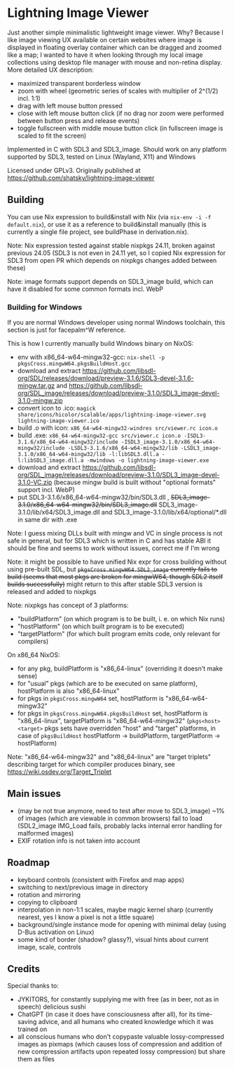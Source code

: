 # Lightning Image Viewer

Just another simple minimalistic lightweight image viewer. Why? Because I like image viewing UX available on certain websites where image is displayed in floating overlay container which can be dragged and zoomed like a map; I wanted to have it when looking through my local image collections using desktop file manager with mouse and non-retina display. More detailed UX description:

- maximized transparent borderless window
- zoom with wheel (geometric series of scales with multiplier of 2^(1/2) incl. 1:1)
- drag with left mouse button pressed
- close with left mouse button click (if no drag nor zoom were performed between button press and release events)
- toggle fullscreen with middle mouse button click (in fullscreen image is scaled to fit the screen)

Implemented in C with SDL3 and SDL3_image. Should work on any platform supported by SDL3, tested on Linux (Wayland, X11) and Windows

Licensed under GPLv3. Originally published at https://github.com/shatsky/lightning-image-viewer

## Building

You can use Nix expression to build&install with Nix (via `nix-env -i -f default.nix`), or use it as a reference to build&install manually (this is currently a single file project, see buildPhase in derivation.nix).

Note: Nix expression tested against stable nixpkgs 24.11, broken against previous 24.05 (SDL3 is not even in 24.11 yet, so I copied Nix expression for SDL3 from open PR which depends on nixpkgs changes added between these)

Note: image formats support depends on SDL3_image build, which can have it disabled for some common formats incl. WebP

### Building for Windows

If you are normal Windows developer using normal Windows toolchain, this section is just for facepalm^W reference.

This is how I currently manually build Windows binary on NixOS:
- env with x86_64-w64-mingw32-gcc: `nix-shell -p pkgsCross.mingwW64.pkgsBuildHost.gcc`
- download and extract https://github.com/libsdl-org/SDL/releases/download/preview-3.1.6/SDL3-devel-3.1.6-mingw.tar.gz and https://github.com/libsdl-org/SDL_image/releases/download/preview-3.1.0/SDL3_image-devel-3.1.0-mingw.zip
- convert icon to .ico: `magick share/icons/hicolor/scalable/apps/lightning-image-viewer.svg lightning-image-viewer.ico`
- build .o with icon: `x86_64-w64-mingw32-windres src/viewer.rc icon.o`
- build .exe: `x86_64-w64-mingw32-gcc src/viewer.c icon.o -ISDL3-3.1.6/x86_64-w64-mingw32/include -ISDL3_image-3.1.0/x86_64-w64-mingw32/include -LSDL3-3.1.6/x86_64-w64-mingw32/lib -LSDL3_image-3.1.0/x86_64-w64-mingw32/lib -l:libSDL3.dll.a -l:libSDL3_image.dll.a -mwindows -o lightning-image-viewer.exe`
- download and extract https://github.com/libsdl-org/SDL_image/releases/download/preview-3.1.0/SDL3_image-devel-3.1.0-VC.zip (because mingw build is built without "optional formats" support incl. WebP)
- put SDL3-3.1.6/x86_64-w64-mingw32/bin/SDL3.dll , ~~SDL3_image-3.1.0/x86_64-w64-mingw32/bin/SDL3_image.dll~~ SDL3_image-3.1.0/lib/x64/SDL3_image.dll and SDL3_image-3.1.0/lib/x64/optional/*.dll in same dir with .exe

Note: I guess mixing DLLs built with mingw and VC in single process is not safe in general, but for SDL3 which is written in C and has stable ABI it should be fine and seems to work without issues, correct me if I'm wrong

Note: it might be possible to have unified Nix expr for cross building without using pre-built SDL, but ~~`pkgsCross.mingwW64.SDL2_image` currently fails to build (seems that most pkgs are broken for mingwW64, though SDL2 itself builds successfully)~~ might return to this after stable SDL3 version is released and added to nixpkgs

Note: nixpkgs has concept of 3 platforms:
- "buildPlatform" (on which program is to be built, i. e. on which Nix runs)
- "hostPlatform" (on which built program is to be executed)
- "targetPlatform" (for which built program emits code, only relevant for compilers)

On x86_64 NixOS:
- for any pkg, buildPlatform is "x86_64-linux" (overriding it doesn't make sense)
- for "usual" pkgs (which are to be executed on same platform), hostPlatform is also "x86_64-linux"
- for pkgs in `pkgsCross.mingwW64` set, hostPlatform is "x86_64-w64-mingw32"
- for pkgs in `pkgsCross.mingwW64.pkgsBuildHost` set, hostPlatform is "x86_64-linux", targetPlatform is "x86_64-w64-mingw32" (`pkgs<host><target>` pkgs sets have overridden "host" and "target" platforms, in case of `pkgsBuildHost` hostPlatform -> buildPlatform, targetPlatform -> hostPlatform)

Note: "x86_64-w64-mingw32" and "x86_64-linux" are "target triplets" describing target for which compiler produces binary, see https://wiki.osdev.org/Target_Triplet

## Main issues

- (may be not true anymore, need to test after move to SDL3_image) ~1% of images (which are viewable in common browsers) fail to load (SDL2_image IMG_Load fails, probably lacks internal error handling for malformed images)
- EXIF rotation info is not taken into account

## Roadmap

- keyboard controls (consistent with Firefox and map apps)
- switching to next/previous image in directory
- rotation and mirroring
- copying to clipboard
- interpolation in non-1:1 scales, maybe magic kernel sharp (currently nearest, yes I know a pixel is not a little square)
- background/single instance mode for opening with minimal delay (using D-Bus activation on Linux)
- some kind of border (shadow? glassy?), visual hints about current image, scale, controls

## Credits

Special thanks to:
- JYKITORS, for constantly supplying me with free (as in beer, not as in speech) delicious sushi
- ChatGPT (in case it does have consciousness after all), for its time-saving advice, and all humans who created knowledge which it was trained on
- all conscious humans who don't copypaste valuable lossy-compressed images as pixmaps (which causes loss of compression and addition of new compression artifacts upon repeated lossy compression) but share them as files
